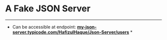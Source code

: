 # A Fake JSON Server
***
* Can be accessible at endpoint: __[my-json-server.typicode.com/HafizulHaque/Json-Server/users](my-json-server.typicode.com/HafizulHaque/Json-Server/users)__ *